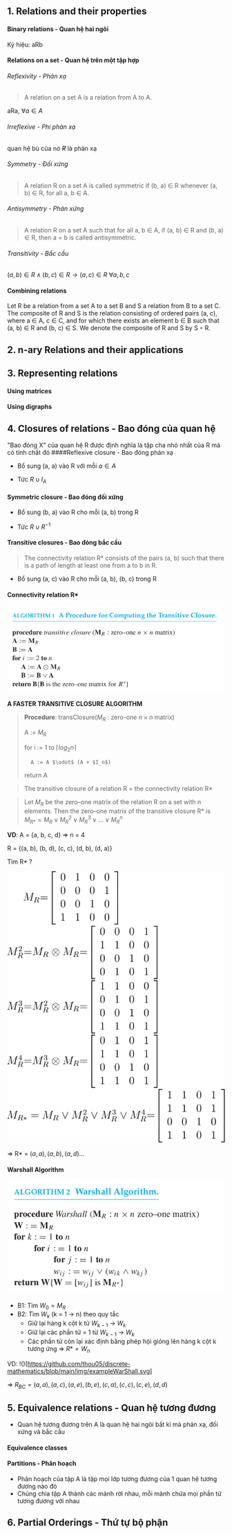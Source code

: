 ## 1. Relations and their properties
#### Binary relations - Quan hệ hai ngôi 
Ký hiệu: aRb


#### Relations on a set - Quan hệ trên một tập hợp
###### Reflexivity - Phản xạ
> A relation on a set A is a relation from A to A.

aRa, $\forall a \in A$
###### Irreflexive - Phi phản xạ
quan hệ bù của nó $\not R$ là phản xạ
###### Symmetry - Đối xứng
> A relation R on a set A is called symmetric if (b, a) ∈ R whenever (a, b) ∈ R, for all a, b ∈ A.
###### Antisymmetry - Phản xứng
>A relation R on a set A such that for all a, b ∈ A, if (a, b) ∈ R and (b, a) ∈ R, then a = b is called antisymmetric.
###### Transitivity - Bắc cầu
$(a,b) \in R \wedge (b, c) \in R \to (a,c) \in R$
$\forall a, b, c$ 

#### Combining relations
Let R be a relation from a set A to a set B and S a relation from B to a set C. The composite of R and S is the relation consisting of ordered pairs (a, c), where a ∈ A, c ∈ C, and for which there exists an element b ∈ B such that (a, b) ∈ R and (b, c) ∈ S. We denote the composite of R and S by S ◦ R.


## 2. n-ary Relations and their applications

## 3. Representing relations
#### Using matrices

#### Using digraphs




## 4. Closures of relations - Bao đóng của quan hệ
"Bao đóng X" của quan hệ R được định nghĩa là tập cha nhỏ nhất của R mà có tính chất đó
####Reflexive closure - Bao đóng phản xạ
- Bổ sung (a, a) vào R với mỗi $a \in A$

- Tức $R \cup I_A$
#### Symmetric closure - Bao đóng đối xứng
- Bổ sung (b, a) vào R cho mỗi (a, b) trong R

- Tức $R \cup R^{-1}$

#### Transitive closures - Bao đóng bắc cầu
>The connectivity relation R* consists of the pairs (a, b) such that there is a path of length at least one from a to b in R.

- Bổ sung (a, c) vào R cho mỗi (a, b), (b, c) trong R

#### Connectivity relation R*
![simpleTransitiveClosure.png](https://github.com/thou05/discrete-mathematics/blob/main/img/simpleTransitiveClosure.png)


**A FASTER TRANSITIVE CLOSURE ALGORITHM**

>	**Procedure**: transClosure($M_R$ : zero-one $n \times n$ matrix)
>	
>	A := $M_R$
>	
>	for i := 1 to $\lceil log_2n \rceil$
>	
>		A := A $\odot$ (A + $I_n$)
>		
>	return A


> The transitive closure of a relation R = the connectivity relation R* 

> Let $M_R$ be the zero–one matrix of the relation R on a set with n elements. Then the zero–one matrix of the transitive closure R* is 
>     $M_{R*} = M_R \vee M^2_R \vee M^3_R \vee ... \vee M^n_R$  

**VD**: 
A = {a, b, c, d} => n = 4

R = {(a, b), (b, d), (c, c), (d, b), (d, a)}

Tìm R* ?

![](https://github.com/thou05/discrete-mathematics/blob/main/img/exampleTransitiveClosure.svg)


=> R* = ${(a, a), (a, b), (a, d)...}$


#### Warshall Algorithm
![warshall.png](https://github.com/thou05/discrete-mathematics/blob/main/img/warshall.png)

- B1: Tìm $W_0 = M_R$ 
- B2: Tìm $W_k$ (k = 1 -> n) theo quy tắc
	- Giữ lại hàng k cột k từ $W_{k-1}$ -> $W_k$ 
	- Giữ lại các phần tử = 1 từ $W_{k-1}$ -> $W_k$ 
	- Các phần tử còn lại xác định bằng phép hội gióng lên hàng k cột k tương ứng 
	=> $R* = W_n$ 

VD:
!()[https://github.com/thou05/discrete-mathematics/blob/main/img/exampleWarShall.svg]

=> $R_{BC} ={(a,a), (a,c), (a,e), (b,e), (c,a), (c,c), (c,e), (d,d)}$


## 5. Equivalence relations - Quan hệ tương đương
- Quan hệ tương đương trên A là quan hệ hai ngôi bất kì mà phản xạ, đối xứng và bắc cầu
#### Equivalence classes

#### Partitions - Phân hoạch
- Phân hoạch của tập A là tập mọi lớp tương đương của 1 quan hệ tương đương nào đó
- Chúng chia tập A thành các mảnh rời nhau, mỗi mảnh chứa mọi phần tử tương đương với nhau

## 6. Partial Orderings - Thứ tự bộ phận


